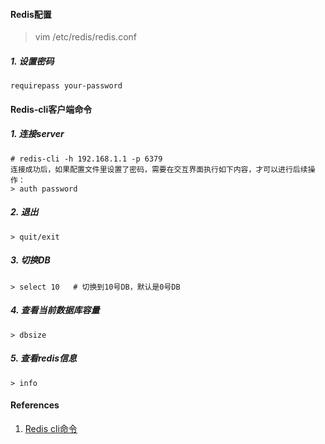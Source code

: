 #### Redis配置

>  vim /etc/redis/redis.conf

##### 1. 设置密码

```
requirepass your-password
```



#### Redis-cli客户端命令

##### 1. 连接server

```
# redis-cli -h 192.168.1.1 -p 6379
连接成功后，如果配置文件里设置了密码，需要在交互界面执行如下内容，才可以进行后续操作：
> auth password
```

##### 2. 退出

```
> quit/exit
```

##### 3. 切换DB

```
> select 10   # 切换到10号DB，默认是0号DB
```

##### 4. 查看当前数据库容量

```
> dbsize
```

##### 5. 查看redis信息

```
> info
```





#### References

1. [Redis cli命令](https://www.cnblogs.com/kongzhongqijing/p/6867960.html)